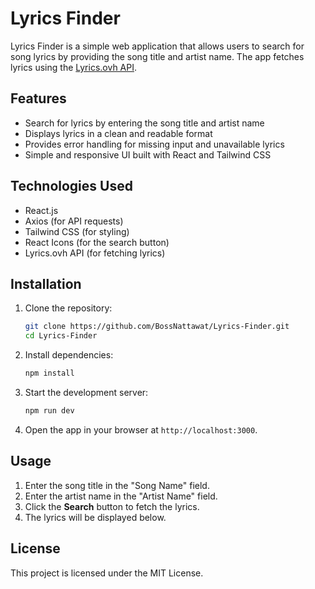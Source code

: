 # Lyrics Finder

Lyrics Finder is a simple web application that allows users to search for song lyrics by providing the song title and artist name. The app fetches lyrics using the [Lyrics.ovh API](https://lyricsovh.docs.apiary.io/).

## Features

- Search for lyrics by entering the song title and artist name
- Displays lyrics in a clean and readable format
- Provides error handling for missing input and unavailable lyrics
- Simple and responsive UI built with React and Tailwind CSS

## Technologies Used

- React.js
- Axios (for API requests)
- Tailwind CSS (for styling)
- React Icons (for the search button)
- Lyrics.ovh API (for fetching lyrics)

## Installation

1. Clone the repository:
   ```sh
   git clone https://github.com/BossNattawat/Lyrics-Finder.git
   cd Lyrics-Finder
   ```

2. Install dependencies:
   ```sh
   npm install
   ```

3. Start the development server:
   ```sh
   npm run dev
   ```

4. Open the app in your browser at `http://localhost:3000`.

## Usage

1. Enter the song title in the "Song Name" field.
2. Enter the artist name in the "Artist Name" field.
3. Click the **Search** button to fetch the lyrics.
4. The lyrics will be displayed below.

## License

This project is licensed under the MIT License.

